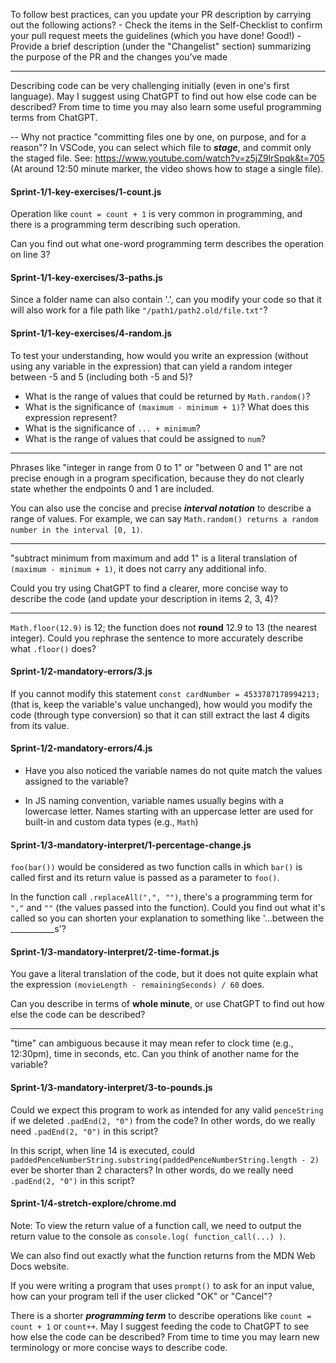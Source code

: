 
To follow best practices, can you update your PR description by carrying out the following actions?
    - Check the items in the Self-Checklist to confirm your pull request meets the guidelines (which you have done! Good!)
    - Provide a brief description (under the "Changelist" section) summarizing the purpose of the PR and the changes you’ve made 

---

Describing code can be very challenging initially (even in one's first language). May I suggest using ChatGPT to find out how else code can be described? From time to time you may also learn some useful programming terms from ChatGPT.

--
Why not practice "committing files one by one, on purpose, and for a reason"?
In VSCode, you can select which file to ***stage***, and commit only the staged file.
See: https://www.youtube.com/watch?v=z5jZ9lrSpqk&t=705  (At around 12:50 minute marker, the video shows how to stage a single file).



#### Sprint-1/1-key-exercises/1-count.js
Operation like `count = count + 1` is very common in programming, and there is a programming term describing such operation.

Can you find out what one-word programming term describes the operation on line 3?


#### Sprint-1/1-key-exercises/3-paths.js
Since a folder name can also contain '.', can you modify your code so that it will also work for a file path like `"/path1/path2.old/file.txt"`?


#### Sprint-1/1-key-exercises/4-random.js
To test your understanding, how would you write an expression (without using any variable in the expression) that can yield
a random integer between -5 and 5 (including both -5 and 5)?


- What is the range of values that could be returned by `Math.random()`?
- What is the significance of `(maximum - minimum + 1)`? What does this expression represent?
- What is the significance of `... + minimum`?
- What is the range of values that could be assigned to `num`?
---

Phrases like "integer in range from 0 to 1" or "between 0 and 1" are not precise enough in a program specification, because they do not clearly state whether the endpoints 0 and 1 are included.

You can also use the concise and precise ***interval notation*** to describe a range of values.
For example, we can say `Math.random() returns a random number in the interval [0, 1)`.

---

"subtract minimum from maximum and add 1" is a literal translation of `(maximum - minimum + 1)`, it does not carry any additional info.

Could you try using ChatGPT to find a clearer, more concise way to describe the code (and update your description in items 2, 3, 4)?

---

`Math.floor(12.9)` is 12; the function does not **round** 12.9 to 13 (the nearest integer). Could you rephrase the sentence to more accurately describe what `.floor()` does?



#### Sprint-1/2-mandatory-errors/3.js
If you cannot modify this statement `const cardNumber = 4533787178994213;`
(that is, keep the variable's value unchanged), 
how would you modify the code (through type conversion) so that it can still extract the last 4 digits from its value.

#### Sprint-1/2-mandatory-errors/4.js
- Have you also noticed the variable names do not quite match the values assigned to the variable?

- In JS naming convention, variable names usually begins with a lowercase letter. Names starting with an uppercase letter are used for built-in and custom data types (e.g., `Math`)

#### Sprint-1/3-mandatory-interpret/1-percentage-change.js
`foo(bar())` would be considered as two function calls in which `bar()` is called first and its return value is passed as a parameter to `foo()`.


In the function call `.replaceAll(",", "")`, there's a programming term for `","` and `""` (the values passed into the function). Could you find out what it's called so you can shorten your explanation to something like '...between the ___________s'?


#### Sprint-1/3-mandatory-interpret/2-time-format.js

You gave a literal translation of the code, but it does not quite explain what the expression `(movieLength - remainingSeconds) / 60` does.

Can you describe in terms of **whole minute**, or use ChatGPT to find out how else the code can be described? 

----

"time" can ambiguous because it may mean refer to clock time (e.g., 12:30pm), time in seconds, etc. 
Can you think of another name for the variable?



#### Sprint-1/3-mandatory-interpret/3-to-pounds.js
Could we expect this program to work as intended for any valid `penceString` if we deleted `.padEnd(2, "0")` from the code?
In other words, do we really need `.padEnd(2, "0")` in this script?

In this script, when line 14 is executed, could `paddedPenceNumberString.substring(paddedPenceNumberString.length - 2)` ever be shorter than 2 characters? In other words, do we really need `.padEnd(2, "0")` in this script?


#### Sprint-1/4-stretch-explore/chrome.md

Note: To view the return value of a function call, we need to output the return value to the console as `console.log( function_call(...) )`.

We can also find out exactly what the function returns from the MDN Web Docs website.


If you were writing a program that uses `prompt()` to ask for an input value, how can 
your program tell if the user clicked "OK" or "Cancel"?



There is a shorter ***programming term*** to describe operations like `count = count + 1` or `count++`. 
May I suggest feeding the code to ChatGPT to see how else the code can be described? 
From time to time you may learn new terminology or more concise ways to describe code.
